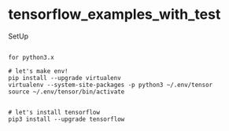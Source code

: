# tensorflow_examples_with_test

SetUp
```

for python3.x

# let's make env!
pip install --upgrade virtualenv
virtualenv --system-site-packages -p python3 ~/.env/tensor
source ~/.env/tensor/bin/activate


# let's install tensorflow
pip3 install --upgrade tensorflow


```
